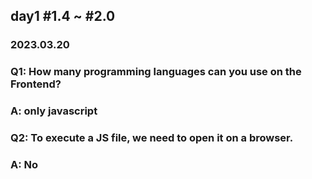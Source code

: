 ## day1 #1.4 ~ #2.0

### 2023.03.20

### Q1: How many programming languages can you use on the Frontend?

### A: only javascript

### Q2: To execute a JS file, we need to open it on a browser.

### A: No
